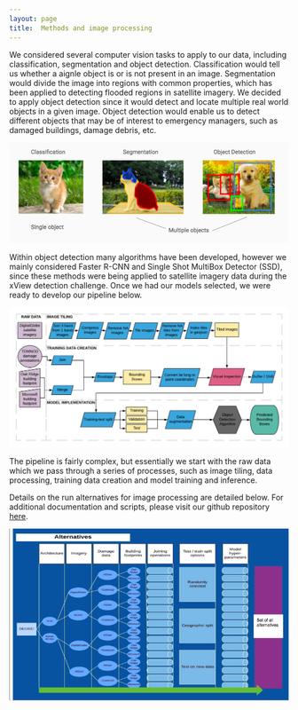 ```yaml
---
layout: page
title:  Methods and image processing
---
```

We considered several computer vision tasks to apply to our data, including classification, segmentation and object detection.  Classification would tell us whether a aignle object is or is not present in an image.  Segmentation would divide the image into regions with common properties, which has been applied to detecting flooded regions in satellite imagery.  We decided to apply object detection since it would detect and locate multiple real world objects in a given image.  Object detection would enable us to detect different objects that may be of interest to emergency managers, such as damaged buildings, damage debris, etc.  

![computer_vision](computervision.png)

Within object detection many algorithms have been developed, however we mainly considered Faster R-CNN and Single Shot MultiBox Detector (SSD), since these methods were being applied to satellite imagery data during the xView detection challenge.  Once we had our models selected, we were ready to develop our pipeline below.  

![Pipeline flow chart](Pipeline-large.png)

The pipeline is fairly complex, but essentially we start with the raw data which we pass through a series of processes, such as image tiling, data processing, training data creation and model training and inference.

Details on the run alternatives for image processing are detailed below.  For additional documentation and scripts, please visit our github repository [here](https://github.com/DDS-Lab/disaster-image-processing).

![Run alternatives](runalternatives.png)

